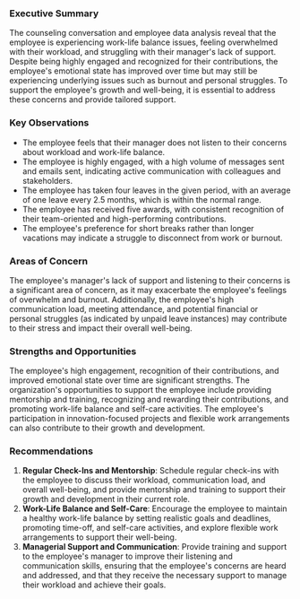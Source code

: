 ### Executive Summary
The counseling conversation and employee data analysis reveal that the employee is experiencing work-life balance issues, feeling overwhelmed with their workload, and struggling with their manager's lack of support. Despite being highly engaged and recognized for their contributions, the employee's emotional state has improved over time but may still be experiencing underlying issues such as burnout and personal struggles. To support the employee's growth and well-being, it is essential to address these concerns and provide tailored support.

### Key Observations
* The employee feels that their manager does not listen to their concerns about workload and work-life balance.
* The employee is highly engaged, with a high volume of messages sent and emails sent, indicating active communication with colleagues and stakeholders.
* The employee has taken four leaves in the given period, with an average of one leave every 2.5 months, which is within the normal range.
* The employee has received five awards, with consistent recognition of their team-oriented and high-performing contributions.
* The employee's preference for short breaks rather than longer vacations may indicate a struggle to disconnect from work or burnout.

### Areas of Concern
The employee's manager's lack of support and listening to their concerns is a significant area of concern, as it may exacerbate the employee's feelings of overwhelm and burnout. Additionally, the employee's high communication load, meeting attendance, and potential financial or personal struggles (as indicated by unpaid leave instances) may contribute to their stress and impact their overall well-being.

### Strengths and Opportunities
The employee's high engagement, recognition of their contributions, and improved emotional state over time are significant strengths. The organization's opportunities to support the employee include providing mentorship and training, recognizing and rewarding their contributions, and promoting work-life balance and self-care activities. The employee's participation in innovation-focused projects and flexible work arrangements can also contribute to their growth and development.

### Recommendations
1. **Regular Check-Ins and Mentorship**: Schedule regular check-ins with the employee to discuss their workload, communication load, and overall well-being, and provide mentorship and training to support their growth and development in their current role.
2. **Work-Life Balance and Self-Care**: Encourage the employee to maintain a healthy work-life balance by setting realistic goals and deadlines, promoting time-off, and self-care activities, and explore flexible work arrangements to support their well-being.
3. **Managerial Support and Communication**: Provide training and support to the employee's manager to improve their listening and communication skills, ensuring that the employee's concerns are heard and addressed, and that they receive the necessary support to manage their workload and achieve their goals.